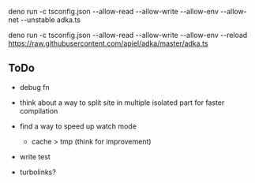 deno run -c tsconfig.json --allow-read --allow-write --allow-env --allow-net --unstable adka.ts

deno run -c tsconfig.json --allow-read --allow-write --allow-env --reload https://raw.githubusercontent.com/apiel/adka/master/adka.ts

## ToDo

- debug fn

- think about a way to split site in multiple isolated part
  for faster compilation

- find a way to speed up watch mode
    - cache > tmp (think for improvement)
- write test

- turbolinks?
